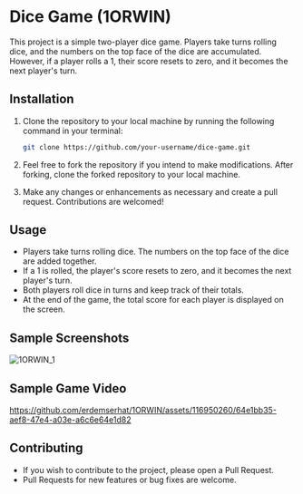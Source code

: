 # Dice Game (1ORWIN)

This project is a simple two-player dice game. Players take turns rolling dice, and the numbers on the top face of the dice are accumulated. However, if a player rolls a 1, their score resets to zero, and it becomes the next player's turn.

## Installation

1. Clone the repository to your local machine by running the following command in your terminal:
    ```bash
    git clone https://github.com/your-username/dice-game.git
    ```

2. Feel free to fork the repository if you intend to make modifications. After forking, clone the forked repository to your local machine.

3. Make any changes or enhancements as necessary and create a pull request. Contributions are welcomed!

## Usage

- Players take turns rolling dice. The numbers on the top face of the dice are added together.
- If a 1 is rolled, the player's score resets to zero, and it becomes the next player's turn.
- Both players roll dice in turns and keep track of their totals.
- At the end of the game, the total score for each player is displayed on the screen.

## Sample Screenshots
![1ORWIN_1](https://github.com/erdemserhat/1ORWIN/assets/116950260/4766ba56-c544-43ae-9b61-07b19c70242a)

## Sample Game Video


https://github.com/erdemserhat/1ORWIN/assets/116950260/64e1bb35-aef8-47e4-a03e-a6c6e64e1d82


## Contributing

- If you wish to contribute to the project, please open a Pull Request.
- Pull Requests for new features or bug fixes are welcome.

